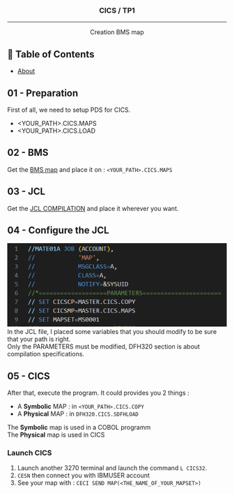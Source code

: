 

<h3 align="center">CICS / TP1</h3>


---

<p align="center"> Creation BMS map
    <br> 
</p>

## 📝 Table of Contents

- [About](#about)

## 01 - Preparation <a name = "about"></a>

First of all, we need to setup PDS for CICS.  
- <YOUR_PATH>.CICS.MAPS
- <YOUR_PATH>.CICS.LOAD

## 02 - BMS <a name=""></a>

Get the [BMS map](map_bms) and place it on : ```<YOUR_PATH>.CICS.MAPS```


## 03 - JCL <a name=""></a>

Get the [JCL COMPILATION](comp_jcl.jcl) and place it wherever you want.

## 04 - Configure the JCL <a name=""></a>

<img src="../com/jcl-parameters.png"/>  <br>
In the JCL file, I placed some variables that you should modify to be sure that your path is right.  
Only the PARAMETERS must be modified, DFH320 section is about compilation specifications.

## 05 - CICS <a name=""></a>

After that, execute the program. It could provides you 2 things :
- A **Symbolic** MAP : in ```<YOUR_PATH>.CICS.COPY```
- A **Physical** MAP : in ```DFH320.CICS.SDFHLOAD```

The **Symbolic** map is used in a COBOL programm  
The **Physical** map is used in CICS


### Launch CICS

1. Launch another 3270 terminal and launch the command ```L CICS32```.  
2. ```CESN``` then connect you with IBMUSER account
3. See your map with : ```CECI SEND MAP(<THE_NAME_OF_YOUR_MAPSET>)```